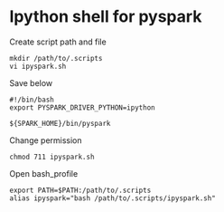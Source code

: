 # Ipython shell for pyspark
Create script path and file

```
mkdir /path/to/.scripts
vi ipyspark.sh
```
Save below

```
#!/bin/bash
export PYSPARK_DRIVER_PYTHON=ipython

${SPARK_HOME}/bin/pyspark
```
Change permission

```
chmod 711 ipyspark.sh
```
Open bash_profile

```
export PATH=$PATH:/path/to/.scripts
alias ipyspark="bash /path/to/.scripts/ipyspark.sh"
```